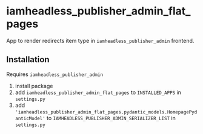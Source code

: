 # iamheadless_publisher_admin_flat_pages

App to render redirects item type in `iamheadless_publisher_admin` frontend.

## Installation

Requires `iamheadless_publisher_admin`

1. install package
2. add `iamheadless_publisher_admin_flat_pages` to `INSTALLED_APPS` in `settings.py`
3. add `'iamheadless_publisher_admin_flat_pages.pydantic_models.HomepagePydanticModel'` to `IAMHEADLESS_PUBLISHER_ADMIN_SERIALIZER_LIST` in `settings.py`

